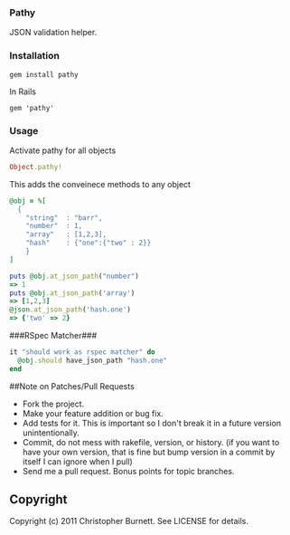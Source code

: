 ### Pathy ###

  JSON validation helper.

### Installation ###

    gem install pathy

  In Rails

    gem 'pathy'  

### Usage ###

  Activate pathy for all objects

```ruby
Object.pathy!
```

  This adds the conveinece methods to any object

```ruby
@obj = %[ 
  {
    "string"  : "barr",
    "number"  : 1,
    "array"   : [1,2,3],
    "hash"    : {"one":{"two" : 2}}
    }
]

puts @obj.at_json_path("number")
=> 1
puts @obj.at_json_path('array')
=> [1,2,3]
@json.at_json_path('hash.one')
=> {'two' => 2}
```

###RSpec Matcher###

```ruby
it "should work as rspec matcher" do
  @obj.should have_json_path "hash.one"
end
```


##Note on Patches/Pull Requests
 
* Fork the project.
* Make your feature addition or bug fix.
* Add tests for it. This is important so I don't break it in a
  future version unintentionally.
* Commit, do not mess with rakefile, version, or history.
  (if you want to have your own version, that is fine but bump version in a commit by itself I can ignore when I pull)
* Send me a pull request. Bonus points for topic branches.

## Copyright

Copyright (c) 2011 Christopher Burnett. See LICENSE for details.
